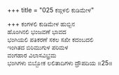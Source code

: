 +++
title = "025 ಕಙ್ಗಳಲಿ ಕುಡಿಮೇಳ"

+++
ಕಂಗಳಲಿ ಕುಡಿಮೇಳ ಹುಬ್ಬಿನ    
ಹೊಂಗಿನಲಿ ಭಂಜವಣೆ ಭಾವದ  
ಭಂಗಿಯಲಿ ಪತಿಕರಣೆ ಸಕಲ ಸಖೀ ಕದಂಬದಲಿ   
ಇಂಗಿತದ ಬಿರಿಮುಗುಳ ಪರಿಮಳ  
ವಂಗಹಾರ ವಿಲಾಸವಿಭ್ರಮ  
ಭಂಗಿಗಳು ಬಿಬ್ಬೋಕ ಲಲಿತಾದಿಗಳು ದ್ರೌಪದಿಯ     ॥25॥